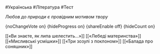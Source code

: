 #Українська #Література #Тест

*Любов до природи є провідним мотивом твору*

{noChangeVote on}
{hideProgress on}
{shareEnable off}
{hideCount on}

[[«Ви знаєте, як липа шелестить…»]]
[[«Лебеді материнства»]]
[[«Мисливські усмішки»]]
[[«Три зозулі з поклоном»]]
[[«Балада про соняшник»]]
